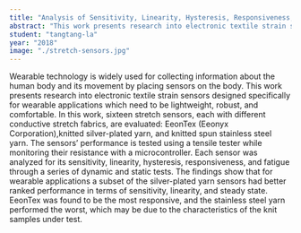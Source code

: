 ```yaml
---
title: "Analysis of Sensitivity, Linearity, Hysteresis, Responsiveness, and Fatigue of Textile Knit Stretch Sensors"
abstract: "This work presents research into electronic textile strain sensors designed specifically for wearable applications which need to be lightweight, robust, and comfortable."
student: "tangtang-la"
year: "2018"
image: "./stretch-sensors.jpg"
---
```

Wearable technology is widely used for collecting information about the human body and its movement by placing sensors on the body. This work presents research into electronic textile strain sensors designed specifically for wearable applications which need to be lightweight, robust, and comfortable. In this work, sixteen stretch sensors, each with different conductive stretch fabrics, are evaluated: EeonTex (Eeonyx Corporation),knitted silver-plated yarn, and knitted spun stainless steel yarn. The sensors’ performance is tested using a tensile tester while monitoring their resistance with a microcontroller. Each sensor was analyzed for its sensitivity, linearity, hysteresis, responsiveness, and fatigue through a series of dynamic and static tests. The findings show that for wearable applications a subset of the silver-plated yarn sensors had better ranked performance in terms of sensitivity, linearity, and steady state.  EeonTex was found to be the most responsive, and the stainless steel yarn performed the worst, which may be due to the characteristics of the knit samples under test.